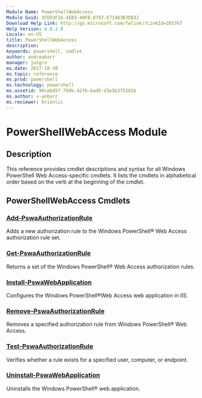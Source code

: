 ```yaml
---
Module Name: PowerShellWebAccess
Module Guid: 3FED3F16-4EB3-40FB-8797-E71483B3D832
Download Help Link: http://go.microsoft.com/fwlink/?LinkId=285767
Help Version: 4.0.2.0
Locale: en-US
title: PowerShellWebAccess
description: 
keywords: powershell, cmdlet
author: andreabarr
manager: jasgro
ms.date: 2017-10-30
ms.topic: reference
ms.prod: powershell
ms.technology: powershell
ms.assetid: 90cebd5f-789b-42f6-bad6-d3e5b375281b
ms.author: v-anbarr
ms.reviewer: brianlic
---
```


# PowerShellWebAccess Module
## Description
This reference provides cmdlet descriptions and syntax for all Windows PowerShell Web Access-specific cmdlets. It lists the cmdlets in alphabetical order based on the verb at the beginning of the cmdlet.

## PowerShellWebAccess Cmdlets
### [Add-PswaAuthorizationRule](./Add-PswaAuthorizationRule.md)
Adds a new authorization rule to the Windows PowerShell® Web Access authorization rule set.

### [Get-PswaAuthorizationRule](./Get-PswaAuthorizationRule.md)
Returns a set of the Windows PowerShell® Web Access authorization rules.

### [Install-PswaWebApplication](./Install-PswaWebApplication.md)
Configures the Windows PowerShell®Web Access web application in IIS.

### [Remove-PswaAuthorizationRule](./Remove-PswaAuthorizationRule.md)
Removes a specified authorization rule from Windows PowerShell® Web Access.

### [Test-PswaAuthorizationRule](./Test-PswaAuthorizationRule.md)
Verifies whether a rule exists for a specified user, computer, or endpoint.

### [Uninstall-PswaWebApplication](./Uninstall-PswaWebApplication.md)
Uninstalls the Windows PowerShell® web application.

